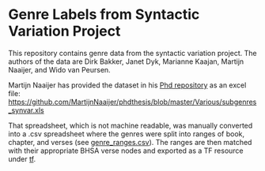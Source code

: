 # Genre Labels from Syntactic Variation Project

This repository contains genre data from the syntactic variation project. 
The authors of the data are Dirk Bakker, Janet Dyk, Marianne Kaajan, Martijn
Naaijer, and Wido van Peursen. 

Martijn Naaijer has provided the dataset in his [Phd repository](https://github.com/MartijnNaaijer/phdthesis)
as an excel file: https://github.com/MartijnNaaijer/phdthesis/blob/master/Various/subgenres_synvar.xls

That spreadsheet, which is not machine readable, was manually converted into a .csv spreadsheet 
where the genres were split into ranges of book, chapter, and verses 
(see [genre_ranges.csv](genre_ranges.csv)). The ranges are then matched with their appropriate 
BHSA verse nodes and exported as a TF resource under [tf](tf).